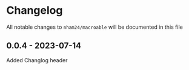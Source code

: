 # Changelog

All notable changes to `nham24/macroable` will be documented in this file

## 0.0.4 - 2023-07-14

Added Changlog header
